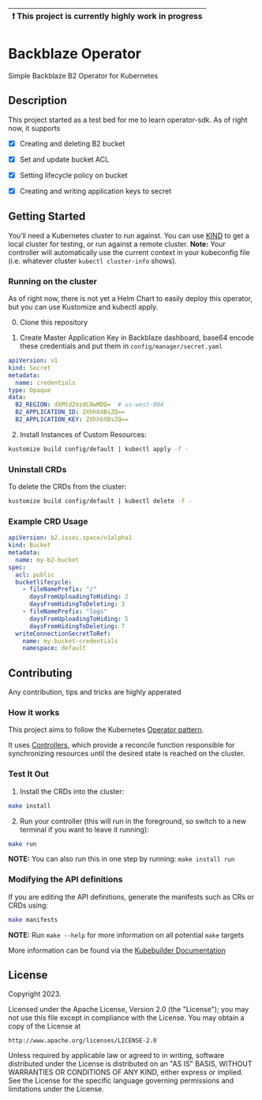 | :exclamation:  This project is currently highly work in progress   |
|--------------------------------------------------------------------|

# Backblaze Operator
Simple Backblaze B2 Operator for Kubernetes

## Description
This project started as a test bed for me to learn operator-sdk. As of right now, it supports  
- [x] Creating and deleting B2 bucket  
- [x] Set and update bucket ACL  
- [x] Setting lifecycle policy on bucket  
- [x] Creating and writing application keys to secret  


## Getting Started
You’ll need a Kubernetes cluster to run against. You can use [KIND](https://sigs.k8s.io/kind) to get a local cluster for testing, or run against a remote cluster.
**Note:** Your controller will automatically use the current context in your kubeconfig file (i.e. whatever cluster `kubectl cluster-info` shows).

### Running on the cluster
As of right now, there is not yet a Helm Chart to easily deploy this operator, but you can use Kustomize and kubectl apply.

0. Clone this repository  

1. Create Master Application Key in Backblaze dashboard, base64 encode these credentials and put them in `config/manager/secret.yaml`
```yaml
apiVersion: v1
kind: Secret
metadata:
  name: credentials
type: Opaque
data:
  B2_REGION: dXMtd2VzdC0wMDQ=  # us-west-004
  B2_APPLICATION_ID: ZXhhbXBsZQ==
  B2_APPLICATION_KEY: ZXhhbXBsZQ==

```
2. Install Instances of Custom Resources:

```sh
kustomize build config/default | kubectl apply -f -
```

### Uninstall CRDs
To delete the CRDs from the cluster:

```sh
kustomize build config/default | kubectl delete -f -
```

### Example CRD Usage

```yaml
apiVersion: b2.issei.space/v1alpha1
kind: Bucket
metadata:
  name: my-b2-bucket
spec:
  acl: public
  bucketlifecycle:
    - fileNamePrefix: "/"
      daysFromUploadingToHiding: 2
      daysFromHidingToDeleting: 3
    - fileNamePrefix: "logs"
      daysFromUploadingToHiding: 5
      daysFromHidingToDeleting: 7
  writeConnectionSecretToRef:
    name: my-bucket-credentials
    namespace: default
```

## Contributing
Any contribution, tips and tricks are highly apperated

### How it works
This project aims to follow the Kubernetes [Operator pattern](https://kubernetes.io/docs/concepts/extend-kubernetes/operator/).

It uses [Controllers](https://kubernetes.io/docs/concepts/architecture/controller/),
which provide a reconcile function responsible for synchronizing resources until the desired state is reached on the cluster.

### Test It Out
1. Install the CRDs into the cluster:

```sh
make install
```

2. Run your controller (this will run in the foreground, so switch to a new terminal if you want to leave it running):

```sh
make run
```

**NOTE:** You can also run this in one step by running: `make install run`

### Modifying the API definitions
If you are editing the API definitions, generate the manifests such as CRs or CRDs using:

```sh
make manifests
```

**NOTE:** Run `make --help` for more information on all potential `make` targets

More information can be found via the [Kubebuilder Documentation](https://book.kubebuilder.io/introduction.html)

## License

Copyright 2023.

Licensed under the Apache License, Version 2.0 (the "License");
you may not use this file except in compliance with the License.
You may obtain a copy of the License at

    http://www.apache.org/licenses/LICENSE-2.0

Unless required by applicable law or agreed to in writing, software
distributed under the License is distributed on an "AS IS" BASIS,
WITHOUT WARRANTIES OR CONDITIONS OF ANY KIND, either express or implied.
See the License for the specific language governing permissions and
limitations under the License.

